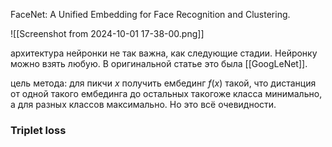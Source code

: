 FaceNet: A Unified Embedding for Face Recognition and Clustering.

![[Screenshot from 2024-10-01 17-38-00.png]]

архитектура нейронки не так важна, как следующие стадии. Нейронку можно взять любую. В оригинальной статье это была [[GoogLeNet]].

цель метода:
для пикчи $x$ получить ембединг $f(x)$ такой, что дистанция от одной такого ембединга до остальных такогоже класса минимально, а для разных классов максимально. Но это всё очевидности. 

### Triplet loss
